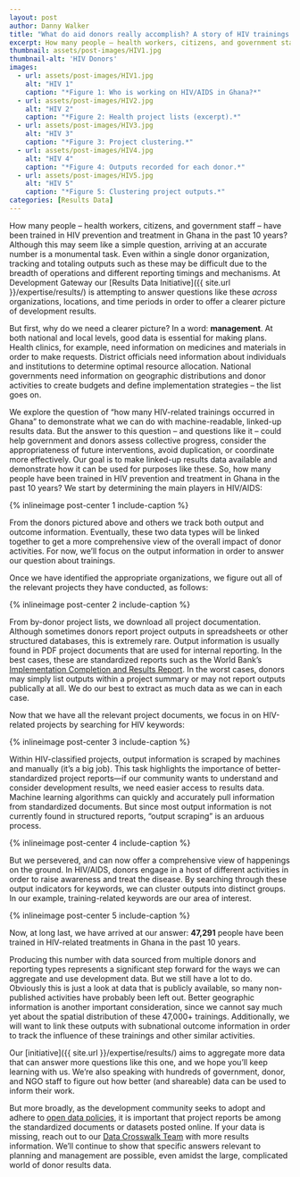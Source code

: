 ```yaml
---
layout: post
author: Danny Walker
title: "What do aid donors really accomplish? A story of HIV trainings in Ghana"
excerpt: How many people – health workers, citizens, and government staff – have been trained in HIV prevention and treatment in Ghana in the past 10 years?
thumbnail: assets/post-images/HIV1.jpg
thumbnail-alt: 'HIV Donors'
images:
  - url: assets/post-images/HIV1.jpg
    alt: "HIV 1"
    caption: "*Figure 1: Who is working on HIV/AIDS in Ghana?*"
  - url: assets/post-images/HIV2.jpg
    alt: "HIV 2"
    caption: "*Figure 2: Health project lists (excerpt).*"
  - url: assets/post-images/HIV3.jpg
    alt: "HIV 3"
    caption: "*Figure 3: Project clustering.*"
  - url: assets/post-images/HIV4.jpg
    alt: "HIV 4"
    caption: "*Figure 4: Outputs recorded for each donor.*"
  - url: assets/post-images/HIV5.jpg
    alt: "HIV 5"
    caption: "*Figure 5: Clustering project outputs.*"
categories: [Results Data]
---
```


How many people – health workers, citizens, and government staff – have been trained in HIV prevention and treatment in Ghana in the past 10 years? Although this may seem like a simple question, arriving at an accurate number is a monumental task. Even within a single donor organization, tracking and totaling outputs such as these may be difficult due to the breadth of operations and different reporting timings and mechanisms. At Development Gateway our [Results Data Initiative]({{ site.url }}/expertise/results/) is attempting to answer questions like these *across* organizations, locations, and time periods in order to offer a clearer picture of development results.

But first, why do we need a clearer picture? In a word: **management**. At both national and local levels, good data is essential for making plans. Health clinics, for example, need information on medicines and materials in order to make requests. District officials need information about individuals and institutions to determine optimal resource allocation. National governments need information on geographic distributions and donor activities to create budgets and define implementation strategies – the list goes on.

We explore the question of “how many HIV-related trainings occurred in Ghana” to demonstrate what we can do with machine-readable, linked-up results data. But the answer to this question – and questions like it – could help government and donors assess collective progress, consider the appropriateness of future interventions, avoid duplication, or coordinate more effectively. Our goal is to make linked-up results data available and demonstrate how it can be used for purposes like these. So, how many people have been trained in HIV prevention and treatment in Ghana in the past 10 years? We start by determining the main players in HIV/AIDS:

{% inlineimage post-center 1 include-caption %}

From the donors pictured above and others we track both output and outcome information. Eventually, these two data types will be linked together to get a more comprehensive view of the overall impact of donor activities. For now, we’ll focus on the output information in order to answer our question about trainings.

Once we have identified the appropriate organizations, we figure out all of the relevant projects they have conducted, as follows:

{% inlineimage post-center 2 include-caption %}

From by-donor project lists, we download all project documentation. Although sometimes donors report project outputs in spreadsheets or other structured databases, this is extremely rare. Output information is usually found in PDF project documents that are used for internal reporting. In the best cases, these are standardized reports such as the World Bank’s [Implementation Completion and Results Report](http://documents.worldbank.org/curated/en/2011/10/17112978/implementation-completion-results-report-guidelines). In the worst cases, donors may simply list outputs within a project summary or may not report outputs publically at all. We do our best to extract as much data as we can in each case.

Now that we have all the relevant project documents, we focus in on HIV-related projects by searching for HIV keywords:

{% inlineimage post-center 3 include-caption %}

Within HIV-classified projects, output information is scraped by machines and manually (it’s a big job). This task highlights the importance of better-standardized project reports—if our community wants to understand and consider development results, we need easier access to results data. Machine learning algorithms can quickly and accurately pull information from standardized documents. But since most output information is not currently found in structured reports, “output scraping” is an arduous process.

{% inlineimage post-center 4 include-caption %}

But we persevered, and can now offer a comprehensive view of happenings on the ground. In HIV/AIDS, donors engage in a host of different activities in order to raise awareness and treat the disease. By searching through these output indicators for keywords, we can cluster outputs into distinct groups. In our example, training-related keywords are our area of interest.

{% inlineimage post-center 5 include-caption %}

Now, at long last, we have arrived at our answer: **47,291** people have been trained in HIV-related treatments in Ghana in the past 10 years.

Producing this number with data sourced from multiple donors and reporting types represents a significant step forward for the ways we can aggregate and use development data. But we still have a lot to do. Obviously this is just a look at data that is publicly available, so many non-published activities have probably been left out. Better geographic information is another important consideration, since we cannot say much yet about the spatial distribution of these 47,000+ trainings. Additionally, we will want to link these outputs with subnational outcome information in order to track the influence of these trainings and other similar activities.

Our [initiative]({{ site.url }}/expertise/results/) aims to aggregate more data that can answer more questions like this one, and we hope you’ll keep learning with us. We’re also speaking with hundreds of government, donor, and NGO staff to figure out how better (and shareable) data can be used to inform their work.

But more broadly, as the development community seeks to adopt and adhere to [open data policies](https://en.wikipedia.org/wiki/Open_data), it is important that project reports be among the standardized documents or datasets posted online. If your data is missing, reach out to our [Data Crosswalk Team](mailto:dwalker@developmentgateway.org) with more results information. We’ll continue to show that specific answers relevant to planning and management are possible, even amidst the large, complicated world of donor results data.



